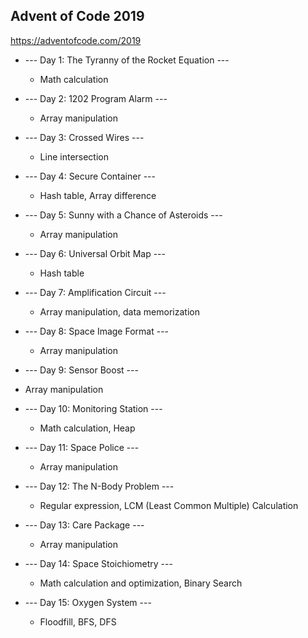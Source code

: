 ## Advent of Code 2019

https://adventofcode.com/2019

* --- Day 1: The Tyranny of the Rocket Equation ---
  - Math calculation

* --- Day 2: 1202 Program Alarm ---
  - Array manipulation

* --- Day 3: Crossed Wires ---
  - Line intersection

* --- Day 4: Secure Container ---
  - Hash table, Array difference

* --- Day 5: Sunny with a Chance of Asteroids ---
  - Array manipulation

* --- Day 6: Universal Orbit Map ---
  - Hash table

* --- Day 7: Amplification Circuit ---
  - Array manipulation, data memorization

* --- Day 8: Space Image Format ---
  - Array manipulation

* --- Day 9: Sensor Boost ---
 - Array manipulation

* --- Day 10: Monitoring Station ---
  - Math calculation, Heap

* --- Day 11: Space Police ---
  - Array manipulation

* --- Day 12: The N-Body Problem ---
  - Regular expression, LCM (Least Common Multiple) Calculation

* --- Day 13: Care Package ---
  - Array manipulation

* --- Day 14: Space Stoichiometry ---
  - Math calculation and optimization, Binary Search

* --- Day 15: Oxygen System ---
  - Floodfill, BFS, DFS